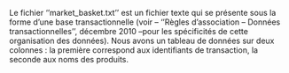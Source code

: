 Le fichier ‘’market_basket.txt’’ est un fichier texte qui se présente sous la forme d’une base transactionnelle (voir – ‘’Règles d’association – Données
transactionnelles’’, décembre 2010 –pour les spécificités de cette organisation des données).
Nous avons un tableau de données sur deux colonnes : la première correspond aux identifiants de transaction, la seconde aux noms des produits.
